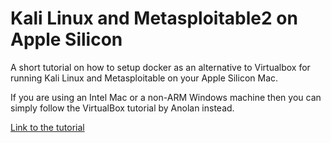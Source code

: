 # Kali Linux and Metasploitable2 on Apple Silicon

A short tutorial on how to setup docker as an alternative to Virtualbox for running Kali Linux and Metasploitable on your Apple Silicon Mac.

If you are using an Intel Mac or a non-ARM Windows machine then you can simply follow the VirtualBox tutorial by Anolan instead.

[Link to the tutorial](Docker.md)
